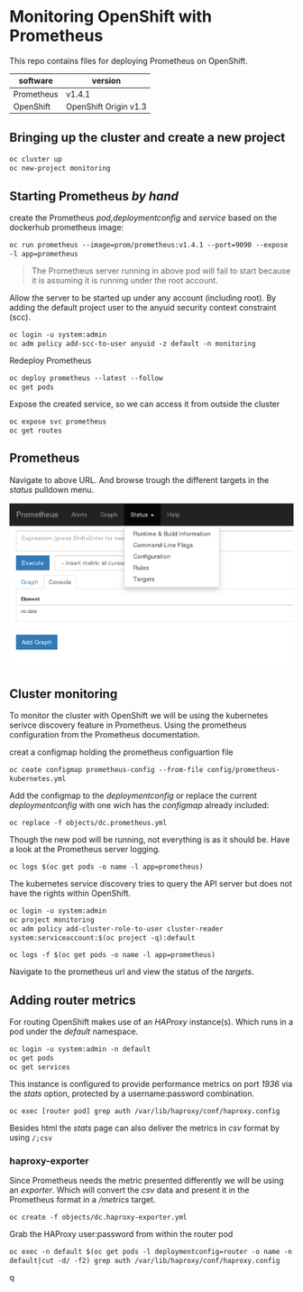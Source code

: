 # Monitoring OpenShift with Prometheus

This repo contains files for deploying Prometheus on OpenShift.

| software        | version                  |
|-----------------|--------------------------|
|Prometheus       | v1.4.1                   |
|OpenShift        | OpenShift Origin v1.3    |


## Bringing up the cluster and create a new project

```code
oc cluster up
oc new-project monitoring
```

## Starting Prometheus  *by hand*

create the Prometheus *pod,deploymentconfig* and *service* based on the dockerhub prometheus image:

```code
oc run prometheus --image=prom/prometheus:v1.4.1 --port=9090 --expose -l app=prometheus
```

> The Prometheus server running in above pod will fail to start because it is assuming it is running under the root account.

Allow the server to be started up under any account (including root).
By adding the default project user to the anyuid security context constraint (scc).

```code
oc login -u system:admin
oc adm policy add-scc-to-user anyuid -z default -n monitoring
```

Redeploy Prometheus

```code
oc deploy prometheus --latest --follow
oc get pods
``` 

Expose the created service, so we can access it from outside the cluster

```code
oc expose svc prometheus
oc get routes
```

## Prometheus

Navigate to above URL.
And browse trough the different targets in the *status* pulldown menu.

![Prometheus Screenshot](/images/prometheus-screenshot-1.png)

## Cluster monitoring

To monitor the cluster with OpenShift we will be using the kubernetes serivce discovery feature in Prometheus.
Using the prometheus configuration from the Prometheus documentation.

creat a configmap holding the prometheus configuartion file

```code
oc ceate configmap prometheus-config --from-file config/prometheus-kubernetes.yml
```

Add the configmap to the *deploymentconfig* or replace the current *deploymentconfig* with one wich has the *configmap* already included:

```code
oc replace -f objects/dc.prometheus.yml
```

Though the new pod will be running, not everything is as it should be. Have a look at the Prometheus server logging.

```code
oc logs $(oc get pods -o name -l app=prometheus)
```

The kubernetes service discovery tries to query the API server but does not have the rights within OpenShift.

```code
oc login -u system:admin
oc project monitoring
oc adm policy add-cluster-role-to-user cluster-reader system:serviceaccount:$(oc project -q):default
```

```code
oc logs -f $(oc get pods -o name -l app=prometheus)
```

Navigate to the prometheus url and view the status of the *targets*.

## Adding router metrics

For routing OpenShift makes use of an *HAProxy* instance(s).
Which runs in a pod under the *default* namespace.

```code
oc login -u system:admin -n default
oc get pods
oc get services
```

This instance is configured to provide performance metrics on port *1936* via the *stats* option, protected by a username:password combination.

```code
oc exec [router pod] grep auth /var/lib/haproxy/conf/haproxy.config
```

Besides html the *stats* page can also deliver the metrics in *csv* format by using `/;csv`

### haproxy-exporter

Since Prometheus needs the metric presented differently we will be using an *exporter*. Which will convert the *csv* data and present it in the Prometheus format in a */metrics* target.

```code
oc create -f objects/dc.haproxy-exporter.yml
```

Grab the HAProxy user:password from within the router pod

```code
oc exec -n default $(oc get pods -l deploymentconfig=router -o name -n default|cut -d/ -f2) grep auth /var/lib/haproxy/conf/haproxy.config
```
q
